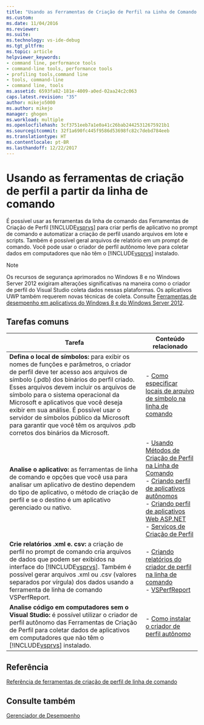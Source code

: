 ```yaml
---
title: "Usando as Ferramentas de Criação de Perfil na Linha de Comando | Microsoft Docs"
ms.custom: 
ms.date: 11/04/2016
ms.reviewer: 
ms.suite: 
ms.technology: vs-ide-debug
ms.tgt_pltfrm: 
ms.topic: article
helpviewer_keywords:
- command line, performance tools
- command-line tools, performance tools
- profiling tools,command line
- tools, command-line
- command line, tools
ms.assetid: 6593fa82-181e-4009-a0ed-02aa24c2c063
caps.latest.revision: "35"
author: mikejo5000
ms.author: mikejo
manager: ghogen
ms.workload: multiple
ms.openlocfilehash: 3cf3751eeb7a1e0a41c26bab24425312675921b1
ms.sourcegitcommit: 32f1a690fc445f9586d53698fc82c7debd784eeb
ms.translationtype: HT
ms.contentlocale: pt-BR
ms.lasthandoff: 12/22/2017
---
```

# <a name="using-the-profiling-tools-from-the-command-line"></a>Usando as ferramentas de criação de perfil a partir da linha de comando
É possível usar as ferramentas da linha de comando das Ferramentas de Criação de Perfil [!INCLUDE[vsprvs](../code-quality/includes/vsprvs_md.md)] para criar perfis de aplicativo no prompt de comando e automatizar a criação de perfil usando arquivos em lote e scripts. Também é possível geral arquivos de relatório em um prompt de comando. Você pode usar o criador de perfil autônomo leve para coletar dados em computadores que não têm o [!INCLUDE[vsprvs](../code-quality/includes/vsprvs_md.md)] instalado.  
  
> [!NOTE]
>  Os recursos de segurança aprimorados no Windows 8 e no Windows Server 2012 exigiram alterações significativas na maneira como o criador de perfil do Visual Studio coleta dados nessas plataformas. Os aplicativos UWP também requerem novas técnicas de coleta. Consulte [Ferramentas de desempenho em aplicativos do Windows 8 e do Windows Server 2012](../profiling/performance-tools-on-windows-8-and-windows-server-2012-applications.md).  
  
## <a name="common-tasks"></a>Tarefas comuns  
  
|Tarefa|Conteúdo relacionado|  
|----------|---------------------|  
|**Defina o local de símbolos:** para exibir os nomes de funções e parâmetros, o criador de perfil deve ter acesso aos arquivos de símbolo (.pdb) dos binários do perfil criado. Esses arquivos devem incluir os arquivos de símbolo para o sistema operacional da Microsoft e aplicativos que você deseja exibir em sua análise. É possível usar o servidor de símbolos público da Microsoft para garantir que você têm os arquivos .pdb corretos dos binários da Microsoft.|-   [Como especificar locais de arquivo de símbolo na linha de comando](../profiling/how-to-specify-symbol-file-locations-from-the-command-line.md)|  
|**Analise o aplicativo:** as ferramentas de linha de comando e opções que você usa para analisar um aplicativo de destino dependem do tipo de aplicativo, o método de criação de perfil e se o destino é um aplicativo gerenciado ou nativo.|-   [Usando Métodos de Criação de Perfil na Linha de Comando](../profiling/using-profiling-methods-to-collect-performance-data-from-the-command-line.md)<br />-   [Criando perfil de aplicativos autônomos](../profiling/command-line-profiling-of-stand-alone-applications.md)<br />-   [Criando perfil de aplicativos Web ASP.NET](../profiling/command-line-profiling-of-aspnet-web-applications.md)<br />-   [Serviços de Criação de Perfil](../profiling/command-line-profiling-of-services.md)|  
|**Crie relatórios .xml e. csv:** a criação de perfil no prompt de comando cria arquivos de dados que podem ser exibidos na interface do [!INCLUDE[vsprvs](../code-quality/includes/vsprvs_md.md)]. Também é possível gerar arquivos .xml ou .csv (valores separados por vírgula) dos dados usando a ferramenta de linha de comando VSPerfReport.|-   [Criando relatórios do criador de perfil na linha de comando](../profiling/creating-profiler-reports-from-the-command-line.md)<br />-   [VSPerfReport](../profiling/vsperfreport.md)|  
|**Analise código em computadores sem o Visual Studio:** é possível utilizar o criador de perfil autônomo das Ferramentas de Criação de Perfil para coletar dados de aplicativos em computadores que não têm o [!INCLUDE[vsprvs](../code-quality/includes/vsprvs_md.md)] instalado.|-   [Como instalar o criador de perfil autônomo](../profiling/how-to-install-the-stand-alone-profiler.md)|  
  
## <a name="reference"></a>Referência  
 [Referência de ferramentas de criação de perfil de linha de comando](../profiling/command-line-profiling-tools-reference.md)  
  
## <a name="see-also"></a>Consulte também  
 [Gerenciador de Desempenho](../profiling/performance-explorer.md)